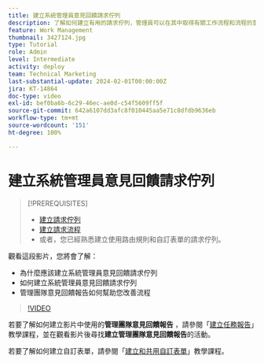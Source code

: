 ```yaml
---
title: 建立系統管理員意見回饋請求佇列
description: 了解如何建立有用的請求佇列，管理員可以在其中取得有關工作流程和流程的意見回饋。
feature: Work Management
thumbnail: 3427124.jpg
type: Tutorial
role: Admin
level: Intermediate
activity: deploy
team: Technical Marketing
last-substantial-update: 2024-02-01T00:00:00Z
jira: KT-14864
doc-type: video
exl-id: bef0ba6b-6c29-46ec-ae0d-c54f5609ff5f
source-git-commit: 642a6107dd3afc8f010445aa5e71c8dfdb9636eb
workflow-type: tm+mt
source-wordcount: '151'
ht-degree: 100%

---
```


# 建立系統管理員意見回饋請求佇列

>[!PREREQUISITES]
>
>* [建立請求佇列](https://experienceleague.adobe.com/docs/workfront-learn/tutorials-workfront/manage-work/request-queues/create-a-request-queue.html)
>* [建立請求流程](https://experienceleague.adobe.com/docs/workfront-learn/tutorials-workfront/manage-work/request-queues/create-a-request-flow.html)
>* 或者，您已經熟悉建立使用路由規則和自訂表單的請求佇列。


觀看這段影片，您將會了解：

* 為什麼應該建立系統管理員意見回饋請求佇列
* 如何建立系統管理員意見回饋請求佇列
* 管理團隊意見回饋報告如何幫助您改善流程

>[!VIDEO](https://video.tv.adobe.com/v/3427124/?quality=12&learn=on)

若要了解如何建立影片中使用的&#x200B;**管理團隊意見回饋報告** ，請參閱「[建立任務報告](https://experienceleague.adobe.com/docs/workfront-learn/tutorials-workfront/reporting/basic-reporting/create-a-task-report.html?lang=zh-Hant)」教學課程，並在觀看影片後尋找&#x200B;**建立管理團隊意見回饋報告**&#x200B;的活動。

若要了解如何建立自訂表單，請參閱「[建立和共用自訂表單](https://experienceleague.adobe.com/docs/workfront-learn/tutorials-workfront/custom-data/custom-forms/custom-forms-creating-and-sharing-a-custom-form.html)」教學課程。
